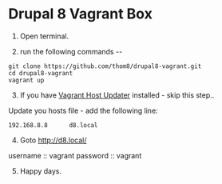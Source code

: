 # Drupal 8 Vagrant Box

  1. Open terminal.

  2. run the following commands --

  ```
  git clone https://github.com/thom8/drupal8-vagrant.git
  cd drupal8-vagrant
  vagrant up
  ```

  3. If you have [Vagrant Host Updater](https://github.com/cogitatio/vagrant-hostsupdater) installed - skip this step..

  Update you hosts file - add the following line:

  ```
  192.168.8.8      d8.local
  ```

  4. Goto http://d8.local/

  username :: vagrant
  password :: vagrant

  5. Happy days.
